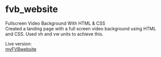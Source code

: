 # fvb_website
Fullscreen Video Background With HTML &amp; CSS  
Created a landing page with a full screen video background using HTML and CSS. Used vh and vw units to achieve this.  

Live version:  
<a href="https://emurillojr.github.io/fvb_website/" target="_blank">myFVBwebsite</a>

